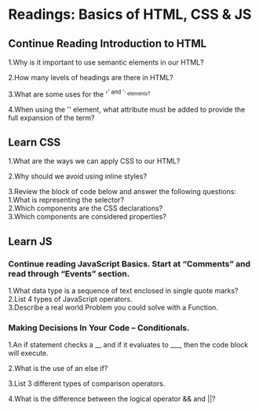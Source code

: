 # Readings: Basics of HTML, CSS & JS  

## Continue Reading Introduction to HTML  

1.Why is it important to use semantic elements in our HTML?  

2.How many levels of headings are there in HTML?  

3.What are some uses for the '<sup>' and '<sub>' elements?  

4.When using the '<abbr>' element, what attribute must be added to provide the full expansion of the term?

## Learn CSS

1.What are the ways we can apply CSS to our HTML?  

2.Why should we avoid using inline styles?  

3.Review the block of code below and answer the following questions:  
    1.What is representing the selector?  
    2.Which components are the CSS declarations?  
    3.Which components are considered properties?  


## Learn JS  

### Continue reading JavaScript Basics. Start at “Comments” and read through “Events” section.  

1.What data type is a sequence of text enclosed in single quote marks?  
2.List 4 types of JavaScript operators.  
3.Describe a real world Problem you could solve with a Function.  

### Making Decisions In Your Code – Conditionals.  

1.An if statement checks a __ and if it evaluates to ___, then the code block will execute.  

2.What is the use of an else if?  

3.List 3 different types of comparison operators.  

4.What is the difference between the logical operator && and ||?  

